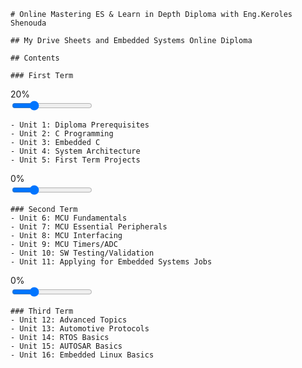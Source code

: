     # Online Mastering ES & Learn in Depth Diploma with Eng.Keroles Shenouda

    ## My Drive Sheets and Embedded Systems Online Diploma

    ## Contents

    ### First Term
<div class="RadialProgress" role="progressbar" aria-valuenow="25" aria-valuemin="0" aria-valuemax="100">
  <span class="ProgressText">20%</span>
</div>

<input type="range" value="25" min="0" max="100" onchange="updateProgress(this.value)" />

<script>
  function updateProgress(value) {
    const progress = document.querySelector('.RadialProgress');
    progress.setAttribute('aria-valuenow', value);
    const text = progress.querySelector('.ProgressText');
    text.textContent = value + '%';
  }
</script>

    - Unit 1: Diploma Prerequisites
    - Unit 2: C Programming
    - Unit 3: Embedded C
    - Unit 4: System Architecture
    - Unit 5: First Term Projects
<div class="RadialProgress" role="progressbar" aria-valuenow="25" aria-valuemin="0" aria-valuemax="100">
  <span class="ProgressText">0%</span>
</div>

<input type="range" value="25" min="0" max="100" onchange="updateProgress(this.value)" />

<script>
  function updateProgress(value) {
    const progress = document.querySelector('.RadialProgress');
    progress.setAttribute('aria-valuenow', value);
    const text = progress.querySelector('.ProgressText');
    text.textContent = value + '%';
  }
</script>
    ### Second Term
    - Unit 6: MCU Fundamentals
    - Unit 7: MCU Essential Peripherals
    - Unit 8: MCU Interfacing
    - Unit 9: MCU Timers/ADC
    - Unit 10: SW Testing/Validation
    - Unit 11: Applying for Embedded Systems Jobs
<div class="RadialProgress" role="progressbar" aria-valuenow="25" aria-valuemin="0" aria-valuemax="100">
  <span class="ProgressText">0%</span>
</div>

<input type="range" value="25" min="0" max="100" onchange="updateProgress(this.value)" />

<script>
  function updateProgress(value) {
    const progress = document.querySelector('.RadialProgress');
    progress.setAttribute('aria-valuenow', value);
    const text = progress.querySelector('.ProgressText');
    text.textContent = value + '%';
  }
</script>
    ### Third Term
    - Unit 12: Advanced Topics
    - Unit 13: Automotive Protocols
    - Unit 14: RTOS Basics
    - Unit 15: AUTOSAR Basics
    - Unit 16: Embedded Linux Basics
